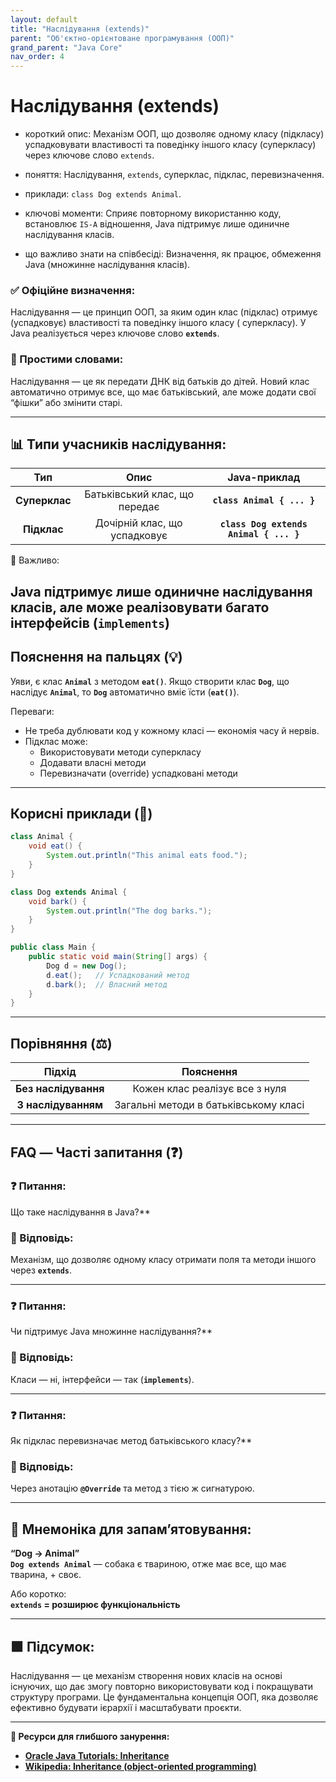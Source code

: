 ```yaml
---
layout: default
title: "Наслідування (extends)"
parent: "Об'єктно-орієнтоване програмування (ООП)"
grand_parent: "Java Core"
nav_order: 4
---
```


# Наслідування (extends)

* короткий опис: Механізм ООП, що дозволяє одному класу (підкласу) успадковувати властивості та поведінку іншого класу (суперкласу) через ключове слово `extends`.

* поняття: Наслідування, `extends`, суперклас, підклас, перевизначення.

* приклади: `class Dog extends Animal`.

* ключові моменти: Сприяє повторному використанню коду, встановлює `IS-A` відношення, Java підтримує лише одиничне наслідування класів.

* що важливо знати на співбесіді: Визначення, як працює, обмеження Java (множинне наслідування класів).

### **✅ Офіційне визначення:**

Наслідування — це принцип ООП, за яким один клас (підклас) отримує (успадковує) властивості та поведінку іншого класу (
суперкласу). У Java реалізується через ключове слово **`extends`**.

### **🧠 Простими словами:**

Наслідування — це як передати ДНК від батьків до дітей. Новий клас автоматично отримує все, що має батьківський, але може додати свої “фішки” або змінити старі.

---

## **📊 Типи учасників наслідування:**

|      Тип      |             Опис              |              Java-приклад              |
|:-------------:|:-----------------------------:|:--------------------------------------:|
| **Суперклас** | Батьківський клас, що передає |       **`class Animal { ... }`**       |
|  **Підклас**  | Дочірній клас, що успадковує  | **`class Dog extends Animal { ... }`** |

📌 Важливо:

Java підтримує **лише одиничне наслідування класів**, але може реалізовувати багато інтерфейсів (**`implements`**)
---

## **Пояснення на пальцях (💡)**

Уяви, є клас **`Animal`** з методом **`eat()`**. Якщо створити клас **`Dog`**, що наслідує **`Animal`**, то **`Dog`**
автоматично вміє їсти (**`eat()`**).

Переваги:

* Не треба дублювати код у кожному класі — економія часу й нервів.
* Підклас може:
  * Використовувати методи суперкласу
  * Додавати власні методи
  * Перевизначати (override) успадковані методи

---

## **Корисні приклади (🧪)**

```java
class Animal {
    void eat() {
        System.out.println("This animal eats food.");
    }
}

class Dog extends Animal {
    void bark() {
        System.out.println("The dog barks.");
    }
}

public class Main {
    public static void main(String[] args) {
        Dog d = new Dog();
        d.eat();   // Успадкований метод
        d.bark();  // Власний метод
    }
}
```

---

## **Порівняння (⚖️)**

|        Підхід        |               Пояснення               |
|:--------------------:|:-------------------------------------:|
| **Без наслідування** |    Кожен клас реалізує все з нуля     |
| **З наслідуванням**  | Загальні методи в батьківському класі |

---

## **FAQ — Часті запитання (❓)**

### **❓ Питання:**

 Що таке наслідування в Java?**

### **💬 Відповідь:**

Механізм, що дозволяє одному класу отримати поля та методи іншого через **`extends`**.

---

### **❓ Питання:**

 Чи підтримує Java множинне наслідування?**

### **💬 Відповідь:**

Класи — ні, інтерфейси — так (**`implements`**).

---

### **❓ Питання:**

 Як підклас перевизначає метод батьківського класу?**

### **💬 Відповідь:**

Через анотацію **`@Override`** та метод з тією ж сигнатурою.

---

## **🧠 Мнемоніка для запам’ятовування:**

**“Dog -> Animal”**  
**`Dog extends Animal`** — собака є твариною, отже має все, що має тварина, \+ своє.

Або коротко:  
**`extends` \= розширює функціональність**

---

## **🟩 Підсумок:**

Наслідування — це механізм створення нових класів на основі існуючих, що дає змогу повторно використовувати код і
покращувати структуру програми. Це фундаментальна концепція ООП, яка дозволяє ефективно будувати ієрархії і масштабувати
проєкти.

---

**🔗 Ресурси для глибшого занурення:**

* [**Oracle Java Tutorials: Inheritance**](https://docs.oracle.com/javase/tutorial/java/IandI/subclasses.html)
* [**Wikipedia: Inheritance (object-oriented programming)**](https://en.wikipedia.org/wiki/Inheritance_\(object-oriented_programming\))
